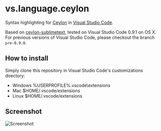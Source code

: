 # vs.language.ceylon
Syntax highlighting for [Ceylon](http://www.ceylon-lang.org) in [Visual Studio Code](https://code.visualstudio.com/).

Based on [ceylon-sublimetext](https://github.com/jeancharles-roger/ceylon-sublimetext), tested on Visual Studio Code 0.9.1 on OS X.
For previous versions of Visual Studio Code, please checkout the branch `pre-0.9.0`.

## How to install

Simply clone this repository in Visual Studio Code's customizations directory:

- Windows %USERPROFILE%\.vscode\extensions
- Mac $HOME/.vscode/extensions
- Linux $HOME/.vscode/extensions
 
## Screenshot

![Screenshot](http://i.imgur.com/GVu6EnP.png)
